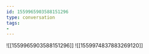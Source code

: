 ```yaml
---
id: 1559965903588151296
type: conversation
tags:
- 
---
```

![[1559965903588151296]]
![[1559974837883269120]]

